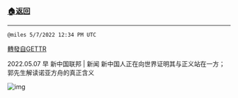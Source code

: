 ###  [:house:返回](README.md)
---


`@miles 5/7/2022 12:34 PM UTC`

[轉發自GETTR](https://gettr.com/post/p18pxtj6f53)

2022.05.07  早 新中国联邦 | 新闻   新中国人正在向世界证明其与正义站在一方；郭先生解读诺亚方舟的真正含义

![img](https://media.gettr.com/group29/origin/2022/05/07/12/86a043cf-c0c2-0ff8-18a6-b1e826528ae6/6383d6c383a688bc0ce747d8282e44b3.jpeg)
